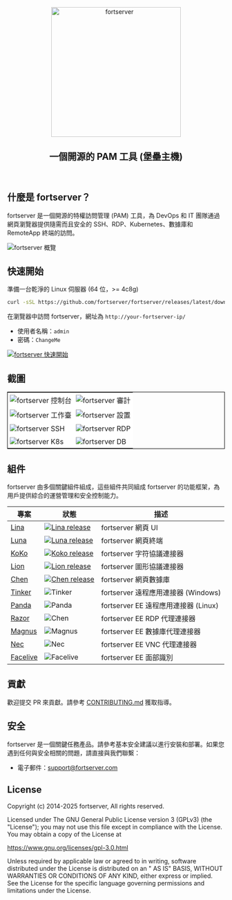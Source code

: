 <div align="center">
  <a name="readme-top"></a>
  <a href="https://fortserver.com" target="_blank"><img src="https://download.fortserver.org/images/fortserver-logo.svg" alt="fortserver" width="300" /></a>
  
## 一個開源的 PAM 工具 (堡壘主機)

</div>
<br/>

## 什麼是 fortserver？

fortserver 是一個開源的特權訪問管理 (PAM) 工具，為 DevOps 和 IT 團隊通過網頁瀏覽器提供隨需而且安全的 SSH、RDP、Kubernetes、數據庫和 RemoteApp 終端的訪問。

![fortserver 概覽](https://github.com/fortserver/fortserver/assets/32935519/35a371cb-8590-40ed-88ec-f351f8cf9045)

## 快速開始

準備一台乾淨的 Linux 伺服器 (64 位，>= 4c8g)

```sh
curl -sSL https://github.com/fortserver/fortserver/releases/latest/download/quick_start.sh | bash
```

在瀏覽器中訪問 fortserver，網址為 `http://your-fortserver-ip/`
- 使用者名稱：`admin`
- 密碼：`ChangeMe`

[![fortserver 快速開始](https://github.com/user-attachments/assets/0f32f52b-9935-485e-8534-336c63389612)](https://www.youtube.com/watch?v=UlGYRbKrpgY "fortserver 快速開始")

## 截圖

<table style="border-collapse: collapse; border: 1px solid black;">
  <tr>
    <td style="padding: 5px;background-color:#fff;"><img src= "https://github.com/fortserver/fortserver/assets/32935519/99fabe5b-0475-4a53-9116-4c370a1426c4" alt="fortserver 控制台"   /></td>
    <td style="padding: 5px;background-color:#fff;"><img src= "https://github.com/fortserver/fortserver/assets/32935519/a424d731-1c70-4108-a7d8-5bbf387dda9a" alt="fortserver 審計"   /></td>
  </tr>

  <tr>
    <td style="padding: 5px;background-color:#fff;"><img src= "https://github.com/fortserver/fortserver/assets/32935519/393d2c27-a2d0-4dea-882d-00ed509e00c9" alt="fortserver 工作臺"   /></td>
    <td style="padding: 5px;background-color:#fff;"><img src= "https://github.com/fortserver/fortserver/assets/32935519/3a2611cd-8902-49b8-b82b-2a6dac851f3e" alt="fortserver 設置"   /></td>
  </tr>

  <tr>
    <td style="padding: 5px;background-color:#fff;"><img src= "https://github.com/fortserver/fortserver/assets/32935519/1e236093-31f7-4563-8eb1-e36d865f1568" alt="fortserver SSH"   /></td>
    <td style="padding: 5px;background-color:#fff;"><img src= "https://github.com/fortserver/fortserver/assets/32935519/69373a82-f7ab-41e8-b763-bbad2ba52167" alt="fortserver RDP"   /></td>
  </tr>
  <tr>
    <td style="padding: 5px;background-color:#fff;"><img src= "https://github.com/fortserver/fortserver/assets/32935519/5bed98c6-cbe8-4073-9597-d53c69dc3957" alt="fortserver K8s"   /></td>
    <td style="padding: 5px;background-color:#fff;"><img src= "https://github.com/fortserver/fortserver/assets/32935519/b80ad654-548f-42bc-ba3d-c1cfdf1b46d6" alt="fortserver DB"   /></td>
  </tr>
</table>

## 組件

fortserver 由多個關鍵組件組成，這些組件共同組成 fortserver 的功能框架，為用戶提供綜合的運營管理和安全控制能力。

| 專案                                                | 狀態                                                                                                                                                                 | 描述                                                                                             |
|---------------------------------------------------|--------------------------------------------------------------------------------------------------------------------------------------------------------------------|--------------------------------------------------------------------------------------------------|
| [Lina](https://github.com/fortserver/lina)        | <a href="https://github.com/fortserver/lina/releases"><img alt="Lina release" src="https://img.shields.io/github/release/fortserver/lina.svg" /></a>                   | fortserver 網頁 UI                                                                                 |
| [Luna](https://github.com/fortserver/luna)        | <a href="https://github.com/fortserver/luna/releases"><img alt="Luna release" src="https://img.shields.io/github/release/fortserver/luna.svg" /></a>                   | fortserver 網頁終端                                                                                 |
| [KoKo](https://github.com/fortserver/koko)        | <a href="https://github.com/fortserver/koko/releases"><img alt="Koko release" src="https://img.shields.io/github/release/fortserver/koko.svg" /></a>                   | fortserver 字符協議連接器                                                                           |
| [Lion](https://github.com/fortserver/lion)        | <a href="https://github.com/fortserver/lion/releases"><img alt="Lion release" src="https://img.shields.io/github/release/fortserver/lion.svg" /></a>                   | fortserver 圖形協議連接器                                                                           |
| [Chen](https://github.com/fortserver/chen)        | <a href="https://github.com/fortserver/chen/releases"><img alt="Chen release" src="https://img.shields.io/github/release/fortserver/chen.svg" />                       | fortserver 網頁數據庫                                                                                 |  
| [Tinker](https://github.com/fortserver/tinker)    | <img alt="Tinker" src="https://img.shields.io/badge/release-private-red" />                                                                                            | fortserver 遠程應用連接器 (Windows)                                                          |
| [Panda](https://github.com/fortserver/Panda)      | <img alt="Panda" src="https://img.shields.io/badge/release-private-red" />                                                                                             | fortserver EE 遠程應用連接器 (Linux)                                                             |
| [Razor](https://github.com/fortserver/razor)      | <img alt="Chen" src="https://img.shields.io/badge/release-private-red" />                                                                                              | fortserver EE RDP 代理連接器                                                                      |
| [Magnus](https://github.com/fortserver/magnus)    | <img alt="Magnus" src="https://img.shields.io/badge/release-private-red" />                                                                                            | fortserver EE 數據庫代理連接器                                                                    |
| [Nec](https://github.com/fortserver/nec)          | <img alt="Nec" src="https://img.shields.io/badge/release-private-red" />                                                                                               | fortserver EE VNC 代理連接器                                                                       |
| [Facelive](https://github.com/fortserver/facelive)| <img alt="Facelive" src="https://img.shields.io/badge/release-private-red" />                                                                                          | fortserver EE 面部識別                                                                            |


## 貢獻

歡迎提交 PR 來貢獻。請參考 [CONTRIBUTING.md][contributing-link] 獲取指導。

## 安全

fortserver 是一個關鍵任務產品。請參考基本安全建議以進行安裝和部署。如果您遇到任何與安全相關的問題，請直接與我們聯繫：

- 電子郵件：support@fortserver.com

## License

Copyright (c) 2014-2025 fortserver, All rights reserved.

Licensed under The GNU General Public License version 3 (GPLv3) (the "License"); you may not use this file except in compliance with the License. You may obtain a copy of the License at

https://www.gnu.org/licenses/gpl-3.0.html

Unless required by applicable law or agreed to in writing, software distributed under the License is distributed on an " AS IS" BASIS, WITHOUT WARRANTIES OR CONDITIONS OF ANY KIND, either express or implied. See the License for the specific language governing permissions and limitations under the License.

<!-- fortserver official link -->
[docs-link]: https://fortserver.com/docs
[discord-link]: https://discord.com/invite/W6vYXmAQG2
[contributing-link]: https://github.com/fortserver/fortserver/blob/dev/CONTRIBUTING.md

<!-- fortserver Other link-->
[license-link]: https://www.gnu.org/licenses/gpl-3.0.html
[docker-link]: https://hub.docker.com/u/fortserver
[github-release-link]: https://github.com/fortserver/fortserver/releases/latest
[github-stars-link]: https://github.com/fortserver/fortserver
[github-issues-link]: https://github.com/fortserver/fortserver/issues

<!-- Shield link-->
[github-release-shield]: https://img.shields.io/github/v/release/fortserver/fortserver
[github-stars-shield]: https://img.shields.io/github/stars/fortserver/fortserver?color=%231890FF&style=flat-square
[docker-shield]: https://img.shields.io/docker/pulls/fortserver/jms_all.svg
[license-shield]: https://img.shields.io/github/license/fortserver/fortserver
[discord-shield]: https://img.shields.io/discord/1194233267294052363?style=flat&logo=discord&logoColor=%23f5f5f5&labelColor=%235462eb&color=%235462eb

<!-- Image link -->